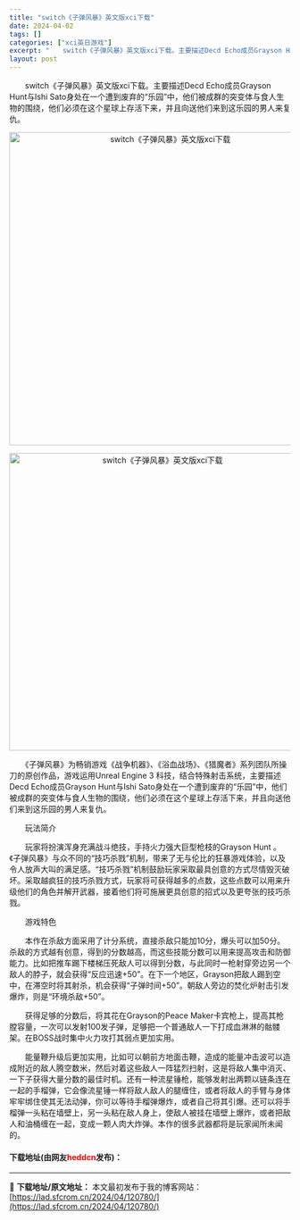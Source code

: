 ```yaml
---
title: "switch《子弹风暴》英文版xci下载"
date: 2024-04-02
tags: []
categories: ["xci英日游戏"]
excerpt: "　　switch《子弹风暴》英文版xci下载。主要描述Decd Echo成员Grayson Hunt与Ishi Sato身处在一个遭到废弃的&ldquo;乐园&rdquo;中，他们被成群的突变体与食人生物的围绕，他们必须在这个星球上存活下来，并且向送他们来到这乐园的男人来复仇。 　　《子弹风暴》为畅&hellip;"
layout: post
---
```


 <p>　　switch《子弹风暴》英文版xci下载。主要描述Decd Echo成员Grayson Hunt与Ishi Sato身处在一个遭到废弃的&ldquo;乐园&rdquo;中，他们被成群的突变体与食人生物的围绕，他们必须在这个星球上存活下来，并且向送他们来到这乐园的男人来复仇。</p> <p align="center"><img align="" border="0" src="https://lad.sfcrom.cn/wp-content/uploads/2024/04/20240402_660bd8e45d85a.webp" width="561" alt="switch《子弹风暴》英文版xci下载" /></p> <p align="center"><img align="" border="0" src="https://lad.sfcrom.cn/wp-content/uploads/2024/04/20240402_660bd8e4b3982.webp" width="533" alt="switch《子弹风暴》英文版xci下载" /></p> <p>　　《子弹风暴》为畅销游戏《战争机器》、《浴血战场》、《猎魔者》系列团队所操刀的原创作品，游戏运用Unreal Engine 3 科技，结合特殊射击系统，主要描述Decd Echo成员Grayson Hunt与Ishi Sato身处在一个遭到废弃的&ldquo;乐园&rdquo;中，他们被成群的突变体与食人生物的围绕，他们必须在这个星球上存活下来，并且向送他们来到这乐园的男人来复仇。</p> <p>　　玩法简介</p> <p>　　玩家将扮演浑身充满战斗绝技，手持火力强大巨型枪枝的Grayson Hunt 。《子弹风暴》与众不同的&ldquo;技巧杀戮&rdquo;机制，带来了无与伦比的狂暴游戏体验，以及令人放声大叫的满足感。&ldquo;技巧杀戮&rdquo;机制鼓励玩家采取最具创意的方式尽情毁灭破坏。采取越疯狂的技巧杀戮方式，玩家将可获得越多的点数，这些点数可以用来升级他们的角色并解开武器，接着他们将可施展更具创意的招式以及更夸张的技巧杀戮。</p> <p>　　游戏特色</p> <p>　　本作在杀敌方面采用了计分系统，直接杀敌只能加10分，爆头可以加50分。杀敌的方式越有创意，得到的分数越高，而这些技能分数可以用来提高攻击和防御能力。比如把推车踢下楼梯压死敌人可以得到分数，与此同时一枪射穿旁边另一个敌人的脖子，就会获得&ldquo;反应迅速+50&rdquo;。在下一个地区，Grayson把敌人踢到空中，在滞空时将其射杀，机会获得&ldquo;子弹时间+50&rdquo;。朝敌人旁边的焚化炉射击引发爆炸，则是&ldquo;环境杀敌+50&rdquo;。</p> <p>　　获得足够的分数后，将其花在Grayson的Peace Maker卡宾枪上，提高其枪膛容量，一次可以发射100发子弹，足够把一个普通敌人一下打成血淋淋的骷髅架。在BOSS战时集中火力攻打其弱点更加实用。</p> <p>　　能量鞭升级后更加实用，比如可以朝前方地面击鞭，造成的能量冲击波可以造成附近的敌人腾空数米，然后对着这些敌人一阵猛烈扫射，这是将敌人集中消灭、一下子获得大量分数的最佳时机。还有一种流星锤枪，能够发射出两颗以链条连在一起的手榴弹，它会像流星锤一样将敌人敌人的腿缠住，或者将敌人的手臂与身体牢牢绑住使其无法动弹，你可以等待手榴弹爆炸，或者自己将其引爆。还可以将手榴弹一头粘在墙壁上，另一头粘在敌人身上，使敌人被挂在墙壁上爆炸，或者把敌人和油桶缠在一起，变成一颗人肉大炸弹。本作的很多武器都将是玩家闻所未闻的。</p> <p><h4>下载地址(由网友<font color="red">heddcn</font>发布)：</h4></p> 

---
📖 **下载地址/原文地址：** 本文最初发布于我的博客网站：[https://lad.sfcrom.cn/2024/04/120780/](https://lad.sfcrom.cn/2024/04/120780/)

